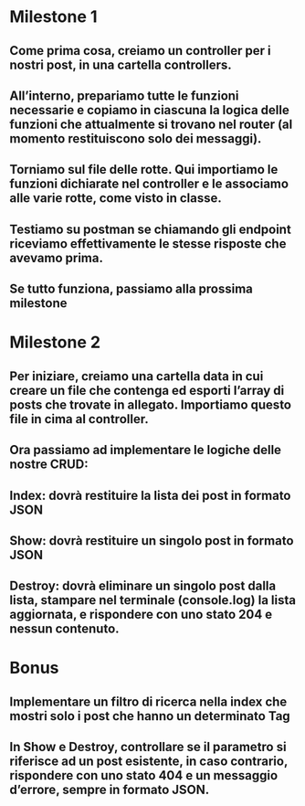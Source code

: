 # Milestone 1
## Come prima cosa, creiamo un controller per i nostri post, in una cartella controllers.
## All’interno, prepariamo tutte le funzioni necessarie e copiamo in ciascuna la logica delle funzioni che attualmente si trovano nel router (al momento restituiscono solo dei messaggi).
## Torniamo sul file delle rotte. Qui importiamo le funzioni dichiarate nel controller e le associamo alle varie rotte, come visto in classe.
## Testiamo su postman se chiamando gli endpoint riceviamo effettivamente le stesse risposte che avevamo prima.
## Se tutto funziona, passiamo alla prossima milestone
# Milestone 2
## Per iniziare, creiamo una cartella data in cui creare un file che contenga ed esporti l’array di posts che trovate in allegato. Importiamo questo file in cima al controller.
## Ora passiamo ad implementare le logiche delle nostre CRUD:
## Index: dovrà restituire la lista dei post in formato JSON
## Show: dovrà restituire un singolo post in formato JSON
## Destroy: dovrà eliminare un singolo post dalla lista, stampare nel terminale (console.log) la lista aggiornata, e rispondere con uno stato 204 e nessun contenuto.
# Bonus
## Implementare un filtro di ricerca nella index che mostri solo i post che hanno un determinato Tag
## In Show e Destroy, controllare se il parametro si riferisce ad un post esistente, in caso contrario, rispondere con uno stato 404 e un messaggio d’errore, sempre in formato JSON.